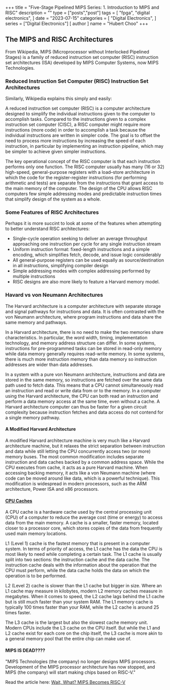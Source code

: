 +++
title = "Five-Stage Pipelined MIPS Series: 1. Introduction to MIPS and RISC"
description = ""
type = ["posts","post"]
tags = [
    "fpga",
    "digital electronics",
]
date = "2023-07-15"
categories = [
    "Digital Electronics",
]
series = ["Digital Electronics"]
[ author ]
  name = "Hubert Choo"
+++

## The MIPS and RISC Architectures
From Wikipedia, MIPS (Microprocessor without Interlocked Pipelined Stages) is a family of reduced instruction set computer (RISC) instruction set architectures (ISA) developed by MIPS Computer Systems, now MIPS Technologies.

### Reduced Instruction Set Computer (RISC) Instruction Set Architectures
Similarly, Wikipedia explains this simply and easily:

  A reduced instruction set computer (RISC) is a computer architecture designed to simplify the individual instructions given to the computer to accomplish tasks. Compared to the instructions given to a complex instruction set computer (CISC), a RISC computer might require more instructions (more code) in order to accomplish a task because the individual instructions are written in simpler code. The goal is to offset the need to process more instructions by increasing the speed of each instruction, in particular by implementing an instruction pipeline, which may be simpler to achieve given simpler instructions.

  The key operational concept of the RISC computer is that each instruction performs only one function. The RISC computer usually has many (16 or 32) high-speed, general-purpose registers with a load–store architecture in which the code for the register-register instructions (for performing arithmetic and tests) are separate from the instructions that grant access to the main memory of the computer. The design of the CPU allows RISC computers few simple addressing modes and predictable instruction times that simplify design of the system as a whole. 

### Some Features of RISC Architectures
Perhaps it is more succint to look at some of the features when attempting to better understand RISC architectures:
- Single-cycle operation seeking to deliver an average throughput approaching one instruction per cycle for any single instruction stream
- Uniform instruction format: fixed-length instructions and a simple encoding, which simplifies fetch, decode, and issue logic considerably
- All general-purpose registers can be used equally as source/destination in all instructions, simplifying compiler design
- Simple addressing modes with complex addressing performed by multiple instructions
- RISC designs are also more likely to feature a Harvard memory model.

### Havard vs von Neumann Architectures
The Harvard architecture is a computer architecture with separate storage and signal pathways for instructions and data. It is often contrasted with the von Neumann architecture, where program instructions and data share the same memory and pathways. 

In a Harvard architecture, there is no need to make the two memories share characteristics. In particular, the word width, timing, implementation technology, and memory address structure can differ. In some systems, instructions for pre-programmed tasks can be stored in read-only memory while data memory generally requires read-write memory. In some systems, there is much more instruction memory than data memory so instruction addresses are wider than data addresses. 

In a system with a pure von Neumann architecture, instructions and data are stored in the same memory, so instructions are fetched over the same data path used to fetch data. This means that a CPU cannot simultaneously read an instruction and read or write data from or to the memory. In a computer using the Harvard architecture, the CPU can both read an instruction and perform a data memory access at the same time, even without a cache. A Harvard architecture computer can thus be faster for a given circuit complexity because instruction fetches and data access do not contend for a single memory pathway.

#### A Modified Harvard Architecture
A modified Harvard architecture machine is very much like a Harvard architecture machine, but it relaxes the strict separation between instruction and data while still letting the CPU concurrently access two (or more) memory buses. The most common modification includes separate instruction and data caches backed by a common address space. While the CPU executes from cache, it acts as a pure Harvard machine. When accessing backing memory, it acts like a von Neumann machine (where code can be moved around like data, which is a powerful technique). This modification is widespread in modern processors, such as the ARM architecture, Power ISA and x86 processors.

#### [CPU Caches](https://www.makeuseof.com/tag/what-is-cpu-cache/)
A CPU cache is a hardware cache used by the central processing unit (CPU) of a computer to reduce the average cost (time or energy) to access data from the main memory. A cache is a smaller, faster memory, located closer to a processor core, which stores copies of the data from frequently used main memory locations. 

L1 (Level 1) cache is the fastest memory that is present in a computer system. In terms of priority of access, the L1 cache has the data the CPU is most likely to need while completing a certain task. The L1 cache is usually split into two sections: the instruction cache and the data cache. The instruction cache deals with the information about the operation that the CPU must perform, while the data cache holds the data on which the operation is to be performed.

L2 (Level 2) cache is slower than the L1 cache but bigger in size. Where an L1 cache may measure in kilobytes, modern L2 memory caches measure in megabytes. When it comes to speed, the L2 cache lags behind the L1 cache but is still much faster than your system RAM. The L1 memory cache is typically 100 times faster than your RAM, while the L2 cache is around 25 times faster.

The L3 cache is the largest but also the slowest cache memory unit. Modern CPUs include the L3 cache on the CPU itself. But while the L1 and L2 cache exist for each core on the chip itself, the L3 cache is more akin to a general memory pool that the entire chip can make use of.

#### MIPS IS DEAD???? 
"MIPS Technologies (the company) no longer designs MIPS processors. Development of the MIPS processor architecture has now stopped, and MIPS (the company) will start making chips based on RISC-V."

Read the article here: [Wait, What? MIPS Becomes RISC-V](https://www.eejournal.com/article/wait-what-mips-becomes-risc-v/)